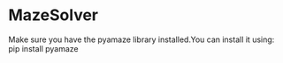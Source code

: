 # MazeSolver
Make sure you have the pyamaze library installed.You can install it using:
pip install pyamaze

